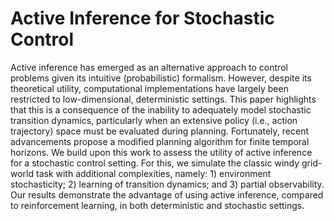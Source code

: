 # Active Inference for Stochastic Control
Active inference has emerged as an alternative approach to control problems given its intuitive (probabilistic) formalism. However, despite its theoretical utility, computational implementations have largely been restricted to low-dimensional, deterministic settings. This paper highlights that this is a consequence of the inability to adequately model stochastic transition dynamics, particularly when an extensive policy (i.e., action trajectory) space must be evaluated during planning. Fortunately, recent advancements propose a modified planning algorithm for finite temporal horizons. We build upon this work to assess the utility of active inference for a stochastic control setting. For this, we simulate the classic windy grid-world task with additional complexities, namely: 1) environment stochasticity; 2) learning of transition dynamics; and 3) partial observability. Our results demonstrate the advantage of using active inference, compared to reinforcement learning, in both deterministic and stochastic settings.

